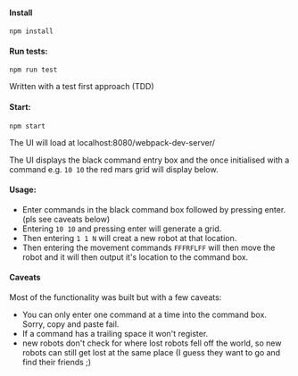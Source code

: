 #### Install 
```
npm install
```

#### Run tests:
```
npm run test
```
Written with a test first approach (TDD)

#### Start:
```
npm start
```
The UI will load at localhost:8080/webpack-dev-server/  

The UI displays the black command entry box and the once initialised with a command e.g. `10 10` the red mars grid will display below.

#### Usage:

- Enter commands in the black command box followed by pressing enter. (pls see caveats below)
- Entering `10 10` and pressing enter will generate a grid.
- Then entering `1 1 N` will creat a new robot at that location.
- Then entering the movement commands `FFFRFLFF` will then move the robot and it will then output it's location to the command box.

#### Caveats

Most of the functionality was built but with a few caveats: 
  - You can only enter one command at a time into the command box. Sorry, copy and paste fail.
  - If a command has a trailing space it won't register.
  - new robots don't check for where lost robots fell off the world, so new robots can still get lost at the same place (I guess they want to go and find their friends ;)